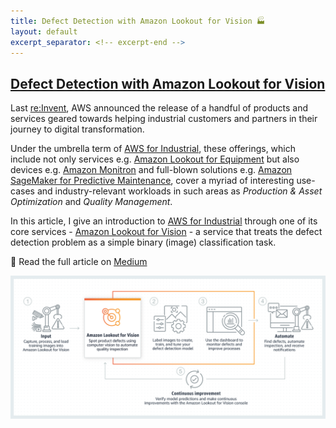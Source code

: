 ```yaml
---
title: Defect Detection with Amazon Lookout for Vision 🏭
layout: default
excerpt_separator: <!-- excerpt-end -->
---
```


## [Defect Detection with Amazon Lookout for Vision](https://medium.com/@joao.galego/defect-detection-with-amazon-lookout-for-vision-58184badfcb5)

Last [re:Invent](https://reinvent.awsevents.com/), AWS announced the release of a handful of products and services geared towards helping industrial customers and partners in their journey to digital transformation.

Under the umbrella term of [AWS for Industrial](https://aws.amazon.com/industrial/), these offerings, which include not only services e.g. [Amazon Lookout for Equipment](https://aws.amazon.com/lookout-for-equipment/) but also devices e.g. [Amazon Monitron](https://aws.amazon.com/monitron/) and full-blown solutions e.g. [Amazon SageMaker for Predictive Maintenance](https://aws.amazon.com/solutions/implementations/predictive-maintenance-using-machine-learning/), cover a myriad of interesting use-cases and industry-relevant workloads in such areas as *Production & Asset Optimization* and *Quality Management*.

<!-- excerpt-start -->

In this article, I give an introduction to [AWS for Industrial](https://aws.amazon.com/industrial/) through one of its core services - [Amazon Lookout for Vision](https://aws.amazon.com/lookout-for-vision/) - a service that treats the defect detection problem as a simple binary (image) classification task.

📝 Read the full article on [Medium](https://medium.com/@joao.galego/defect-detection-with-amazon-lookout-for-vision-58184badfcb5)

<!-- excerpt-end -->

<img src="/assets/images/amazon_lookout_for_vision.png" width="700"/>